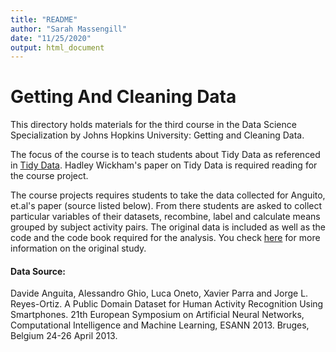 ```yaml
---
title: "README"
author: "Sarah Massengill"
date: "11/25/2020"
output: html_document
---
```

# Getting And Cleaning Data 
This directory holds materials for the third course in the Data Science Specialization by Johns Hopkins University: Getting and Cleaning Data.

The focus of the course is to teach students about Tidy Data as referenced in [Tidy Data](http://bit.ly/2nyw5Ci). Hadley Wickham's paper on Tidy Data is required reading for the course project.

The course projects requires students to take the data collected for Anguito, et.al's paper (source listed below).  From there students are asked to collect particular variables of their datasets, recombine, label and calculate means grouped by subject activity pairs. The original data is included as well as the code and the code book required for the analysis. You check [here](http://archive.ics.uci.edu/ml/datasets/Human+Activity+Recognition+Using+Smartphones) for more information on the original study.

#### Data Source:
Davide Anguita, Alessandro Ghio, Luca Oneto, Xavier Parra and Jorge L. Reyes-Ortiz. A Public Domain Dataset for Human Activity Recognition Using Smartphones. 21th European Symposium on Artificial Neural Networks, Computational Intelligence and Machine Learning, ESANN 2013. Bruges, Belgium 24-26 April 2013.